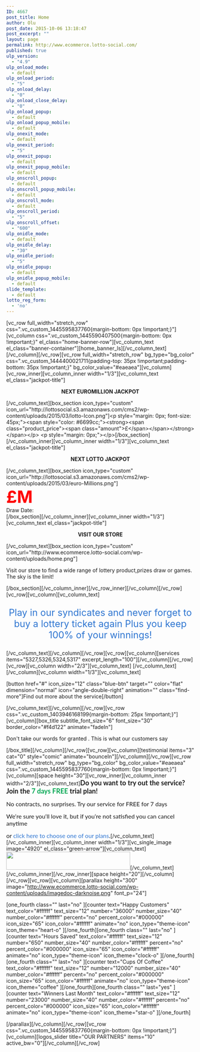 ```yaml
---
ID: 4667
post_title: Home
author: Olu
post_date: 2015-10-06 13:18:47
post_excerpt: ""
layout: page
permalink: http://www.ecommerce.lotto-social.com/
published: true
ulp_version:
  - "4.9"
ulp_onload_mode:
  - default
ulp_onload_period:
  - "5"
ulp_onload_delay:
  - "0"
ulp_onload_close_delay:
  - "0"
ulp_onload_popup:
  - default
ulp_onload_popup_mobile:
  - default
ulp_onexit_mode:
  - default
ulp_onexit_period:
  - "5"
ulp_onexit_popup:
  - default
ulp_onexit_popup_mobile:
  - default
ulp_onscroll_popup:
  - default
ulp_onscroll_popup_mobile:
  - default
ulp_onscroll_mode:
  - default
ulp_onscroll_period:
  - "5"
ulp_onscroll_offset:
  - "600"
ulp_onidle_mode:
  - default
ulp_onidle_delay:
  - "30"
ulp_onidle_period:
  - "5"
ulp_onidle_popup:
  - default
ulp_onidle_popup_mobile:
  - default
slide_template:
  - default
lotto_reg_form:
  - 'no'
---
```

[vc_row full_width="stretch_row" css=".vc_custom_1445595837760{margin-bottom: 0px !important;}"][vc_column css=".vc_custom_1445590407500{margin-bottom: 0px !important;}" el_class="home-banner-row"][vc_column_text el_class="banner-container"][home_banner_ls][/vc_column_text][/vc_column][/vc_row][vc_row full_width="stretch_row" bg_type="bg_color" css=".vc_custom_1444400021711{padding-top: 35px !important;padding-bottom: 35px !important;}" bg_color_value="#eaeaea"][vc_column][vc_row_inner][vc_column_inner width="1/3"][vc_column_text el_class="jackpot-title"]
<p style="text-align: center;"><strong>NEXT EUROMILLION JACKPOT</strong></p>
[/vc_column_text][box_section icon_type="custom" icon_url="http://lottosocial.s3.amazonaws.com/cms2/wp-content/uploads/2015/03/lotto-Icon.png"]<?php global $NextJackpotValues; $a = do_shortcode('[next_jackpot]'); print_r($NextJackpotValues); ?>&lt;p style="margin: 0px; font-size: 45px;"&gt;&lt;span style="color: #6699cc;"&gt;&lt;strong&gt;&lt;span class="product_price"&gt;&lt;span class="amount"&gt;£&lt;/span&gt;&lt;/span&gt;<?php echo round($NextJackpotValues['homeEuroJackpot'])?>&lt;/strong&gt;&lt;/span&gt;&lt;/p&gt;
&lt;p style="margin: 0px;"&gt;<?php echo date("d-m-Y", strtotime($NextJackpotValues['NextEuroDrawDate']))?>&lt;/p&gt;[/box_section][/vc_column_inner][vc_column_inner width="1/3"][vc_column_text el_class="jackpot-title"]
<p style="text-align: center;"><strong>NEXT LOTTO JACKPOT</strong></p>
[/vc_column_text][box_section icon_type="custom" icon_url="http://lottosocial.s3.amazonaws.com/cms2/wp-content/uploads/2015/03/euro-Millions.png"]<?php print_r($NextJackpotValues); ?>
<p style="margin: 0px; font-size: 45px;"><span style="color: #ff0000; margin: 0px;"><strong><span class="product_price"><span class="amount">£<?php echo round($NextJackpotValues['homelottoJackpot'])?></span></span>M</strong></span></p>
<p style="margin: 0px;">Draw Date: <?php echo date("d-m-Y", strtotime($NextJackpotValues['NextLottoDrawDate']))?></p>
[/box_section][/vc_column_inner][vc_column_inner width="1/3"][vc_column_text el_class="jackpot-title"]
<p style="text-align: center;"><strong>VISIT OUR STORE
</strong></p>
[/vc_column_text][box_section icon_type="custom" icon_url="http://www.ecommerce.lotto-social.com/wp-content/uploads/home.png"]

Visit our store to find a wide range of lottery product,prizes draw or games. The sky is the limit!

[/box_section][/vc_column_inner][/vc_row_inner][/vc_column][/vc_row][vc_row][vc_column][vc_column_text]
<p style="text-align: center; font-size: 25px;"><span style="color: #2f76d1;">Play in our syndicates and never forget to buy a lottery ticket again</span>
<span style="color: #2f76d1;">Plus you keep 100% of your winnings!</span></p>
[/vc_column_text][/vc_column][/vc_row][vc_row][vc_column][services items="5327,5326,5324,5317" excerpt_length="100"][/vc_column][/vc_row][vc_row][vc_column width="2/3"][vc_column_text]
[/vc_column_text][/vc_column][vc_column width="1/3"][vc_column_text]

[button href="#" icon_size="12" class="blue-btn" target="" color="flat" dimension="normal" icon="angle-double-right" animation="" class="find-more"]Find out more about the service[/button]

[/vc_column_text][/vc_column][/vc_row][vc_row css=".vc_custom_1403946168199{margin-bottom: 25px !important;}"][vc_column][box_title subtitle_font_size="6" font_size="30" border_color="#f4d122" animate="fadeIn"]

Don't take our words for granted . This is what our customers say

[/box_title][/vc_column][/vc_row][vc_row][vc_column][testimonial items="3" cat="0" style="comic" animate="bounceIn"][/vc_column][/vc_row][vc_row full_width="stretch_row" bg_type="bg_color" bg_color_value="#eaeaea" css=".vc_custom_1445595837760{margin-bottom: 0px !important;}"][vc_column][space height="30"][vc_row_inner][vc_column_inner width="2/3"][vc_column_text]<strong><span style="font-size: 18px;"><span style="font-family: lato;">Do you want to try out the service? Join the <span style="color: #00a651;">7 days FREE</span> trial plan!</span></span></strong>

<span style="font-size: 16px;"><span style="font-family: lato;">No contracts, no surprises. Try our service for FREE for 7 days</span></span>

<span style="font-family: lato; font-size: 16px;">We‘re sure you‘ll love it, but if you‘re not satisfied you can cancel anytime</span>

<span style="font-family: lato; font-size: 16px;">or <a style="text-decoration: none;" href="clkn/http/promo.lotto-social.com/pricing/"><span style="color: #2f76d2;">click here to choose one of our plans</span></a>.</span>[/vc_column_text][/vc_column_inner][vc_column_inner width="1/3"][vc_single_image image="4920" el_class="green-arrow"][vc_column_text]<a href="http://promo.lotto-social.com/offer/"><img class="alignnone" src="http://www.ecommerce.lotto-social.com/wp-content/uploads/95e4ea8e-7day-cta.png" alt="" width="332" height="48" /></a>[/vc_column_text][/vc_column_inner][/vc_row_inner][space height="20"][/vc_column][/vc_row][vc_row][vc_column][parallax height="300" image="http://www.ecommerce.lotto-social.com/wp-content/uploads/imagedoc-darknoise.png" font_p="24"]

[one_fourth class="" last="no" ][counter text="Happy Customers" text_color="#ffffff" text_size="12" number="36000" number_size="40" number_color="#ffffff" percent="no" percent_color="#000000" icon_size="65" icon_color="#ffffff" animate="no" icon_type="theme-icon" icon_theme="heart-o" ][/one_fourth][one_fourth class="" last="no" ][counter text="Hours Saved" text_color="#ffffff" text_size="12" number="650" number_size="40" number_color="#ffffff" percent="no" percent_color="#000000" icon_size="65" icon_color="#ffffff" animate="no" icon_type="theme-icon" icon_theme="clock-o" ][/one_fourth][one_fourth class="" last="no" ][counter text="Cups Of Coffee" text_color="#ffffff" text_size="12" number="12000" number_size="40" number_color="#ffffff" percent="no" percent_color="#000000" icon_size="65" icon_color="#ffffff" animate="no" icon_type="theme-icon" icon_theme="coffee" ][/one_fourth][one_fourth class="" last="yes" ][counter text="Winners Last Month" text_color="#ffffff" text_size="12" number="23000" number_size="40" number_color="#ffffff" percent="no" percent_color="#000000" icon_size="65" icon_color="#ffffff" animate="no" icon_type="theme-icon" icon_theme="star-o" ][/one_fourth]

[/parallax][/vc_column][/vc_row][vc_row css=".vc_custom_1445595837760{margin-bottom: 0px !important;}"][vc_column][logos_slider title="OUR PARTNERS" items="10" active_bw="0"][/vc_column][/vc_row]